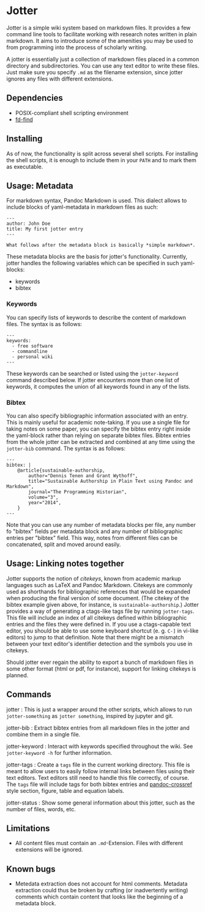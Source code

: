 # Jotter

Jotter is a simple wiki system based on markdown files. It provides a
few command line tools to facilitate working with research notes written
in plain markdown. It aims to introduce some of the amenities you may be
used to from programming into the process of scholarly writing.

A jotter is essentially just a collection of markdown files placed in a
common directory and subdirectories. You can use any text editor to write
these files. Just make sure you specify `.md` as the filename extension,
since jotter ignores any files with different extensions.

## Dependencies

- POSIX-compliant shell scripting environment
- [fd-find](https://github.com/sharkdp/fd)

## Installing

As of now, the functionality is split across several shell scripts. For
installing the shell scripts, it is enough to include them in your `PATH`
and to mark them as executable.

## Usage: Metadata

For markdown syntax, Pandoc Markdown is used. This dialect allows to
include blocks of yaml-metadata in markdown files as such:

```
---
author: John Doe
title: My first jotter entry
---

What follows after the metadata block is basically *simple markdown*.
```

These metadata blocks are the basis for jotter's functionality. Currently,
jotter handles the following variables which can be specified in such
yaml-blocks:

- keywords
- bibtex

### Keywords

You can specify lists of keywords to describe the content of markdown
files. The syntax is as follows:

```
---
keywords:
  - free software
  - commandline
  - personal wiki
---
```

These keywords can be searched or listed using the `jotter-keyword`
command described below. If jotter encounters more than one list of
keywords, it computes the union of all keywords found in any of the
lists.

### Bibtex

You can also specify bibliographic information associated with an
entry. This is mainly useful for academic note-taking. If you use a
single file for taking notes on some paper, you can specify the bibtex
entry right inside the yaml-block rather than relying on separate bibtex
files. Bibtex entries from the whole jotter can be extracted and combined
at any time using the `jotter-bib` command. The syntax is as follows:

```
---
bibtex: |
    @article{sustainable-authorship,
        author="Dennis Tenen and Grant Wythoff",
        title="Sustainable Authorship in Plain Text using Pandoc and Markdown",
        journal="The Programming Historian",
        volume="3",
        year="2014",
    }
---
```

Note that you can use any number of metadata blocks per file, any number
fo "bibtex" fields per metadata block and any number of bibliographic
entries per "bibtex" field. This way, notes from different files can be
concatenated, split and moved around easily.

## Usage: Linking notes together

Jotter supports the notion of *citekeys*, known from academic markup
languages such as LaTeX and Pandoc Markdown. Citekeys are commonly used
as shorthands for bibliographic references that would be expanded when
producing the final version of some document. (The citekey of the bibtex
example given above, for instance, is `sustainable-authorship`.) Jotter
provides a way of generating a ctags-like tags file by running
`jotter-tags`. This file will include an index of all citekeys defined
within bibliographic entries and the files they were defined in. If you
use a ctags-capable text editor, you should be able to use some keyboard
shortcut (e. g. `C-]` in vi-like editors) to jump to that definition.
Note that there might be a mismatch between your text editor's identifier
detection and the symbols you use in citekeys.

Should jotter ever regain the ability to export a bunch of markdown
files in some other format (html or pdf, for instance), support for
linking citekeys is planned.

## Commands

jotter
: This is just a wrapper around the other scripts, which allows to run
`jotter-something` as `jotter something`, inspired by jupyter and git.

jotter-bib
: Extract bibtex entries from all markdown files in the jotter and combine
them in a single file.

jotter-keyword
: Interact with keywords specified throughout the wiki.
See `jotter-keyword -h` for further information.

jotter-tags
: Create a `tags` file in the current working directory. This file is meant
to allow users to easily follow internal links between files using their
text editors. Text editors still need to handle this file correctly,
of course. The `tags` file will include tags for both bibtex entries and
[pandoc-crossref] style section, figure, table and equation labels.

[pandoc-crossref]: http://lierdakil.github.io/pandoc-crossref/

jotter-status
: Show some general information about this jotter, such as the number of
files, words, etc.

## Limitations

- All content files must contain an `.md`-Extension. Files with different
  extensions will be ignored.

## Known bugs

- Metedata extraction does not account for html comments. Metadata
  extraction could thus be broken by crafting (or inadvertently writing)
  comments which contain content that looks like the beginning of a
  metadata block.
